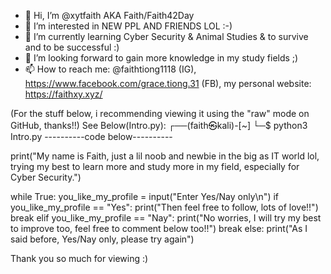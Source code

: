 - 👋 Hi, I’m @xytfaith AKA Faith/Faith42Day
- 👀 I’m interested in NEW PPL AND FRIENDS LOL :-)
- 🌱 I’m currently learning Cyber Security & Animal Studies & to survive and to be successful :) 
- 💞️ I’m looking forward to gain more knowledge in my study fields ;)
- 📫 How to reach me: @faithtiong1118 (IG), https://www.facebook.com/grace.tiong.31 (FB), my personal website: https://faithxy.xyz/

(For the stuff below, i recommending viewing it using the "raw" mode on GitHub, thanks!!)
See Below(Intro.py):
┌──(faith㉿kali)-[~]
└─$ python3 Intro.py
----------code below----------

print("My name is Faith, just a lil noob and newbie in the big as IT world lol, trying my best to learn more and study more in my field, especially for Cyber Security.")

while True:
    you_like_my_profile = input("Enter Yes/Nay only\n")
    if you_like_my_profile == "Yes":
        print("Then feel free to follow, lots of love!!")
        break
    elif you_like_my_profile == "Nay":
        print("No worries, I will try my best to improve too, feel free to comment below too!!")
        break
    else:
        print("As I said before, Yes/Nay only, please try again")
    
Thank you so much for viewing :)

<!---
xytfaith/xytfaith is a ✨ special ✨ repository because its `README.md` (this file) appears on your GitHub profile.
You can click the Preview link to take a look at your changes.
--->
